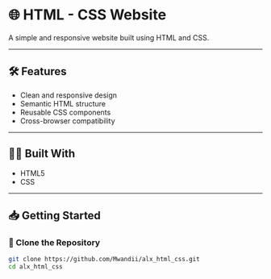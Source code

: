# 🌐 HTML - CSS Website

A simple and responsive website built using HTML and CSS.

---

## 🛠️ Features

- Clean and responsive design
- Semantic HTML structure
- Reusable CSS components
- Cross-browser compatibility

---

## 🧑‍💻 Built With

- HTML5
- CSS

---

## 📥 Getting Started

### 📂 Clone the Repository

```bash
git clone https://github.com/Mwandii/alx_html_css.git
cd alx_html_css